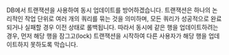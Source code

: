 <!-- 동시에 같은 DB Table row 를 업데이트 하는 상황을 방어하기 위해 어떻게 개발하실 건지 설명해주세요.
 -->

DB에서 트랜잭션을 사용하여 동시 업데이트를 방어하겠습니다. 트랜잭션은 하나의 논리적인 작업 단위로 여러 개의 쿼리를 묶는 것을 의미하며, 모든 쿼리가 성공적으로 완료되거나 실패할 경우 이전 상태로 롤백됩니다. 따라서 동시에 같은 행을 업데이트하려는 경우, 먼저 해당 행을 잠그고(lock) 트랜잭션을 시작하여 다른 사용자가 해당 행을 업데이트하지 못하도록 막습니다.